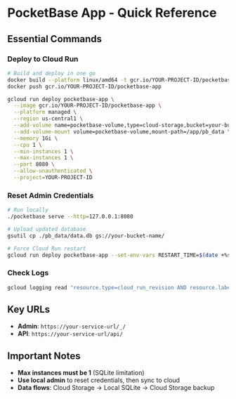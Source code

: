 # PocketBase App - Quick Reference

## Essential Commands

### Deploy to Cloud Run

```bash
# Build and deploy in one go
docker build --platform linux/amd64 -t gcr.io/YOUR-PROJECT-ID/pocketbase-app .
docker push gcr.io/YOUR-PROJECT-ID/pocketbase-app

gcloud run deploy pocketbase-app \
  --image gcr.io/YOUR-PROJECT-ID/pocketbase-app \
  --platform managed \
  --region us-central1 \
  --add-volume name=pocketbase-volume,type=cloud-storage,bucket=your-bucket-name \
  --add-volume-mount volume=pocketbase-volume,mount-path=/app/pb_data \
  --memory 1Gi \
  --cpu 1 \
  --min-instances 1 \
  --max-instances 1 \
  --port 8080 \
  --allow-unauthenticated \
  --project=YOUR-PROJECT-ID
```

### Reset Admin Credentials

```bash
# Run locally
./pocketbase serve --http=127.0.0.1:8080

# Upload updated database
gsutil cp ./pb_data/data.db gs://your-bucket-name/

# Force Cloud Run restart
gcloud run deploy pocketbase-app --set-env-vars RESTART_TIME=$(date +%s) [other-flags...]
```

### Check Logs

```bash
gcloud logging read "resource.type=cloud_run_revision AND resource.labels.service_name=pocketbase-app" --limit=20 --project=YOUR-PROJECT-ID
```

## Key URLs

- **Admin**: `https://your-service-url/_/`
- **API**: `https://your-service-url/api/`

## Important Notes

- **Max instances must be 1** (SQLite limitation)
- **Use local admin** to reset credentials, then sync to cloud
- **Data flows**: Cloud Storage → Local SQLite → Cloud Storage backup
